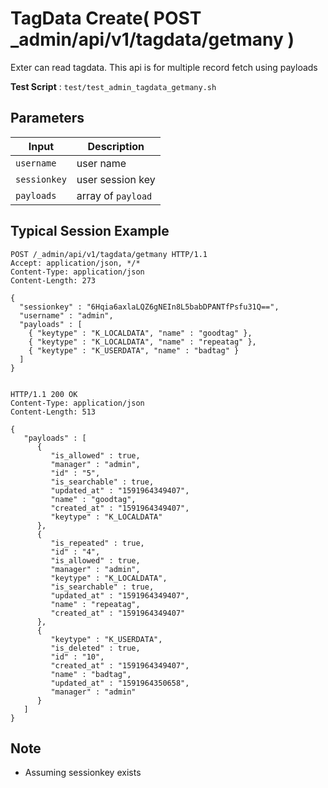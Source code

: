 # TagData Create( POST _admin/api/v1/tagdata/getmany )

Exter can read tagdata. This api is for multiple record fetch using payloads

**Test Script** : `test/test_admin_tagdata_getmany.sh`

## Parameters

| Input | Description |
| ---- | ----------- |
| `username` | user name |
| `sessionkey` | user session key |
| `payloads` | array of `payload` |

## Typical Session Example

```
POST /_admin/api/v1/tagdata/getmany HTTP/1.1
Accept: application/json, */*
Content-Type: application/json
Content-Length: 273

{
  "sessionkey" : "6Hqia6axlaLQZ6gNEIn8L5babDPANTfPsfu31Q==",
  "username" : "admin",
  "payloads" : [
    { "keytype" : "K_LOCALDATA", "name" : "goodtag" },
    { "keytype" : "K_LOCALDATA", "name" : "repeatag" },
    { "keytype" : "K_USERDATA", "name" : "badtag" }
  ]
}


HTTP/1.1 200 OK
Content-Type: application/json
Content-Length: 513

{
   "payloads" : [
      {
         "is_allowed" : true,
         "manager" : "admin",
         "id" : "5",
         "is_searchable" : true,
         "updated_at" : "1591964349407",
         "name" : "goodtag",
         "created_at" : "1591964349407",
         "keytype" : "K_LOCALDATA"
      },
      {
         "is_repeated" : true,
         "id" : "4",
         "is_allowed" : true,
         "manager" : "admin",
         "keytype" : "K_LOCALDATA",
         "is_searchable" : true,
         "updated_at" : "1591964349407",
         "name" : "repeatag",
         "created_at" : "1591964349407"
      },
      {
         "keytype" : "K_USERDATA",
         "is_deleted" : true,
         "id" : "10",
         "created_at" : "1591964349407",
         "name" : "badtag",
         "updated_at" : "1591964350658",
         "manager" : "admin"
      }
   ]
}
```

## Note

- Assuming sessionkey exists

